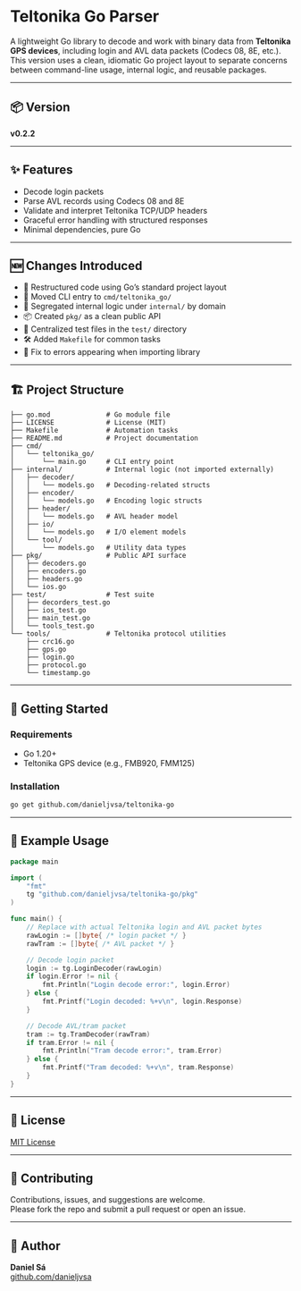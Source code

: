# Teltonika Go Parser

A lightweight Go library to decode and work with binary data from **Teltonika GPS devices**, including login and AVL data packets (Codecs 08, 8E, etc.).
This version uses a clean, idiomatic Go project layout to separate concerns between command-line usage, internal logic, and reusable packages.

---

## 📦 Version

**v0.2.2**

---

## ✨ Features

- Decode login packets  
- Parse AVL records using Codecs 08 and 8E  
- Validate and interpret Teltonika TCP/UDP headers  
- Graceful error handling with structured responses  
- Minimal dependencies, pure Go

---

## 🆕 Changes Introduced

- 🔀 Restructured code using Go’s standard project layout  
- 🧩 Moved CLI entry to `cmd/teltonika_go/`  
- 🧱 Segregated internal logic under `internal/` by domain  
- 📦 Created `pkg/` as a clean public API  
- 🧪 Centralized test files in the `test/` directory  
- 🛠 Added `Makefile` for common tasks  
- 🔀 Fix to errors appearing when importing library

---

## 🏗️ Project Structure

```
├── go.mod              # Go module file
├── LICENSE             # License (MIT)
├── Makefile            # Automation tasks
├── README.md           # Project documentation
├── cmd/
│   └── teltonika_go/
│       └── main.go     # CLI entry point
├── internal/           # Internal logic (not imported externally)
│   ├── decoder/
│   │   └── models.go   # Decoding-related structs
│   ├── encoder/
│   │   └── models.go   # Encoding logic structs
│   ├── header/
│   │   └── models.go   # AVL header model
│   ├── io/
│   │   └── models.go   # I/O element models
│   └── tool/
│       └── models.go   # Utility data types
├── pkg/                # Public API surface
│   ├── decoders.go
│   ├── encoders.go
│   ├── headers.go
│   └── ios.go
├── test/               # Test suite
│   ├── decorders_test.go
│   ├── ios_test.go
│   ├── main_test.go
│   └── tools_test.go
└── tools/              # Teltonika protocol utilities
    ├── crc16.go
    ├── gps.go
    ├── login.go
    ├── protocol.go
    └── timestamp.go
```

---

## 🚀 Getting Started

### Requirements

- Go 1.20+
- Teltonika GPS device (e.g., FMB920, FMM125)

### Installation

```bash
go get github.com/danieljvsa/teltonika-go
```

---

## 📄 Example Usage

```go
package main

import (
	"fmt"
	tg "github.com/danieljvsa/teltonika-go/pkg"
)

func main() {
	// Replace with actual Teltonika login and AVL packet bytes
	rawLogin := []byte{ /* login packet */ }
	rawTram := []byte{ /* AVL packet */ }

	// Decode login packet
	login := tg.LoginDecoder(rawLogin)
	if login.Error != nil {
		fmt.Println("Login decode error:", login.Error)
	} else {
		fmt.Printf("Login decoded: %+v\n", login.Response)
	}

	// Decode AVL/tram packet
	tram := tg.TramDecoder(rawTram)
	if tram.Error != nil {
		fmt.Println("Tram decode error:", tram.Error)
	} else {
		fmt.Printf("Tram decoded: %+v\n", tram.Response)
	}
}
```

---

## 📄 License

[MIT License](LICENSE)

---

## 🤝 Contributing

Contributions, issues, and suggestions are welcome.  
Please fork the repo and submit a pull request or open an issue.

---

## 👤 Author

**Daniel Sá**  
[github.com/danieljvsa](https://github.com/danieljvsa)
